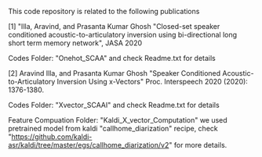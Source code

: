 This code repository is related to the following publications

[1] "Illa, Aravind, and Prasanta Kumar Ghosh "Closed-set speaker conditioned acoustic-to-articulatory inversion using bi-directional long short term memory network", JASA 2020

Codes Folder: "Onehot_SCAA" and check Readme.txt for details

[2] Aravind Illa, and Prasanta Kumar Ghosh "Speaker Conditioned Acoustic-to-Articulatory Inversion Using x-Vectors" Proc. Interspeech 2020 (2020): 1376-1380.

Codes Folder: "Xvector_SCAAI" and check Readme.txt for details

Feature Compuation Folder: "Kaldi_X_vector_Computation"
we used pretrained model from kaldi "callhome_diarization" recipe,
check "https://github.com/kaldi-asr/kaldi/tree/master/egs/callhome_diarization/v2" for more details.


